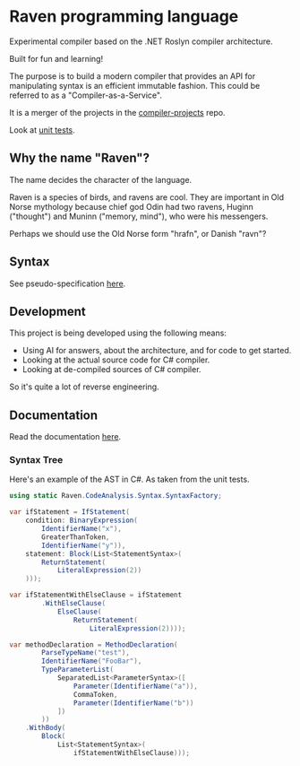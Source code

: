 # Raven programming language

Experimental compiler based on the .NET Roslyn compiler architecture.

Built for fun and learning!

The purpose is to build a modern compiler that provides an API for manipulating syntax is an efficient immutable fashion. This could be referred to as a "Compiler-as-a-Service".

It is a merger of the projects in the [compiler-projects](https://github.com/marinasundstrom/compiler-projects) repo.

Look at [unit tests](/Raven.Tests/CodeAnalysis/Syntax/AstTest.cs).

## Why the name "Raven"?

The name decides the character of the language.

Raven is a species of birds, and ravens are cool. They are important in Old Norse mythology because chief god Odin had two ravens, Huginn ("thought") and Muninn ("memory, mind"), who were his messengers.

Perhaps we should use the Old Norse form "hrafn", or Danish "ravn"?

## Syntax

See pseudo-specification [here](/docs/syntax.md).

## Development

This project is being developed using the following means:
* Using AI for answers, about the architecture, and for code to get started.
* Looking at the actual source code for C# compiler.
* Looking at de-compiled sources of C# compiler.

So it's quite a lot of reverse engineering.

## Documentation

Read the documentation [here](/docs/).

### Syntax Tree

Here's an example of the AST in C#. As taken from the unit tests.

```csharp
using static Raven.CodeAnalysis.Syntax.SyntaxFactory;

var ifStatement = IfStatement(
    condition: BinaryExpression(
        IdentifierName("x"),
        GreaterThanToken,
        IdentifierName("y")),
    statement: Block(List<StatementSyntax>(
        ReturnStatement(
            LiteralExpression(2))
    )));

var ifStatementWithElseClause = ifStatement
        .WithElseClause(
            ElseClause(
                ReturnStatement(
                    LiteralExpression(2))));

var methodDeclaration = MethodDeclaration(
        ParseTypeName("test"),
        IdentifierName("FooBar"),
        TypeParameterList(
            SeparatedList<ParameterSyntax>([
                Parameter(IdentifierName("a")),
                CommaToken,
                Parameter(IdentifierName("b"))
            ])
        ))
    .WithBody(
        Block(
            List<StatementSyntax>(
                ifStatementWithElseClause)));
```



